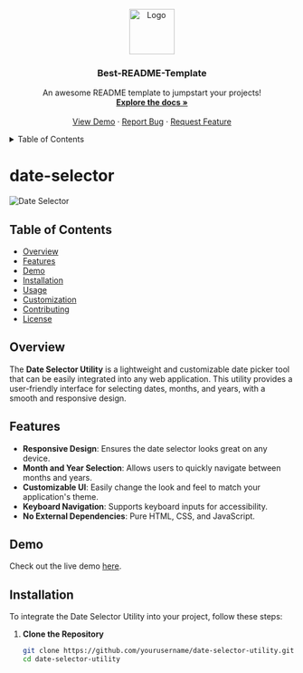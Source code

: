 <br />
<div align="center">
  <a href="https://github.com/othneildrew/Best-README-Template">
    <img src="images/logo.png" alt="Logo" width="80" height="80">
  </a>

  <h3 align="center">Best-README-Template</h3>

  <p align="center">
    An awesome README template to jumpstart your projects!
    <br />
    <a href="https://github.com/othneildrew/Best-README-Template"><strong>Explore the docs »</strong></a>
    <br />
    <br />
    <a href="https://github.com/othneildrew/Best-README-Template">View Demo</a>
    ·
    <a href="https://github.com/othneildrew/Best-README-Template/issues/new?labels=bug&template=bug-report---.md">Report Bug</a>
    ·
    <a href="https://github.com/othneildrew/Best-README-Template/issues/new?labels=enhancement&template=feature-request---.md">Request Feature</a>
  </p>
</div>



<!-- TABLE OF CONTENTS -->
<details>
  <summary>Table of Contents</summary>
  <ol>
    <li>
      <a href="#about-the-project">About The Project</a>
      <ul>
        <li><a href="#built-with">Built With</a></li>
      </ul>
    </li>
    <li>
      <a href="#getting-started">Getting Started</a>
      <ul>
        <li><a href="#prerequisites">Prerequisites</a></li>
        <li><a href="#installation">Installation</a></li>
      </ul>
    </li>
    <li><a href="#usage">Usage</a></li>
    <li><a href="#roadmap">Roadmap</a></li>
    <li><a href="#contributing">Contributing</a></li>
    <li><a href="#license">License</a></li>
    <li><a href="#contact">Contact</a></li>
    <li><a href="#acknowledgments">Acknowledgments</a></li>
  </ol>
</details>

# date-selector

![Date Selector](https://via.placeholder.com/600x300?text=Date+Selector+Utility)

## Table of Contents
- [Overview](#overview)
- [Features](#features)
- [Demo](#demo)
- [Installation](#installation)
- [Usage](#usage)
- [Customization](#customization)
- [Contributing](#contributing)
- [License](#license)

## Overview
The **Date Selector Utility** is a lightweight and customizable date picker tool that can be easily integrated into any web application. This utility provides a user-friendly interface for selecting dates, months, and years, with a smooth and responsive design.

## Features
- **Responsive Design**: Ensures the date selector looks great on any device.
- **Month and Year Selection**: Allows users to quickly navigate between months and years.
- **Customizable UI**: Easily change the look and feel to match your application's theme.
- **Keyboard Navigation**: Supports keyboard inputs for accessibility.
- **No External Dependencies**: Pure HTML, CSS, and JavaScript.

## Demo
Check out the live demo [here](https://example.com).

## Installation
To integrate the Date Selector Utility into your project, follow these steps:

1. **Clone the Repository**
   ```bash
   git clone https://github.com/yourusername/date-selector-utility.git
   cd date-selector-utility
